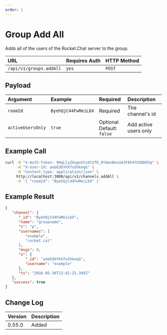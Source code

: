 ```yaml
---
order: 1
---
```


# Group Add All
Adds all of the users of the Rocket.Chat server to the group.

| URL | Requires Auth | HTTP Method |
| :--- | :--- | :--- |
| `/api/v1/groups.addAll` | `yes` | `POST` |

## Payload
| Argument | Example | Required | Description |
| :--- | :--- | :--- | :--- |
| `roomId` | `ByehQjC44FwMeiLbX` | Required | The channel's id |
| `activeUsersOnly` | `true` | Optional <br> Default: `false` | Add active users only |

## Example Call
```bash
curl -H "X-Auth-Token: 9HqLlyZOugoStsXCUfD_0YdwnNnunAJF8V47U3QHXSq" \
     -H "X-User-Id: aobEdbYhXfu5hkeqG" \
     -H "Content-type: application/json" \
     http://localhost:3000/api/v1/channels.addAll \
     -d '{ "roomId": "ByehQjC44FwMeiLbX" }'
```

## Example Result
```json
{
   "channel": {
      "_id": "ByehQjC44FwMeiLbX",
      "name": "groupname",
      "t": "p",
      "usernames": [
         "example",
         "rocket.cat"
      ],
      "msgs": 0,
      "u": {
         "_id": "aobEdbYhXfu5hkeqG",
         "username": "example"
      },
      "ts": "2016-05-30T13:42:25.304Z"
   },
   "success": true
}
```

## Change Log
| Version | Description |
| :--- | :--- |
| 0.55.0 | Added |
